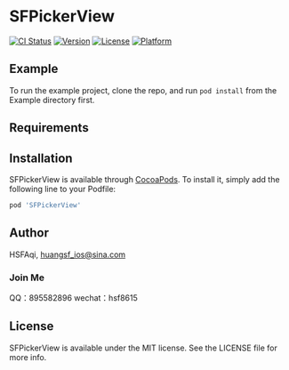 # SFPickerView

[![CI Status](https://img.shields.io/travis/hsfiOSGitHub/SFPickerView.svg?style=flat)](https://travis-ci.org/hsfiOSGitHub/SFPickerView)
[![Version](https://img.shields.io/cocoapods/v/SFPickerView.svg?style=flat)](https://cocoapods.org/pods/SFPickerView)
[![License](https://img.shields.io/cocoapods/l/SFPickerView.svg?style=flat)](https://cocoapods.org/pods/SFPickerView)
[![Platform](https://img.shields.io/cocoapods/p/SFPickerView.svg?style=flat)](https://cocoapods.org/pods/SFPickerView)

## Example

To run the example project, clone the repo, and run `pod install` from the Example directory first.

## Requirements

## Installation

SFPickerView is available through [CocoaPods](https://cocoapods.org). To install
it, simply add the following line to your Podfile:

```ruby
pod 'SFPickerView'
```

## Author

HSFAqi, huangsf_ios@sina.com
### Join Me
QQ：895582896
wechat：hsf8615

## License

SFPickerView is available under the MIT license. See the LICENSE file for more info.
